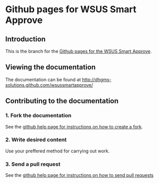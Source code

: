 # Github pages for WSUS Smart Approve

## Introduction

This is the branch for the [Github pages for the WSUS Smart Approve](http://dhgms-solutions.github.com/wsussmartapprove).

## Viewing the documentation

The documentation can be found at http://dhgms-solutions.github.com/wsussmartapprove/

## Contributing to the documentation

### 1\. Fork the documentation

See the [github help page for instructions on how to create a fork](http://help.github.com/fork-a-repo/).

### 2\. Write desired content

Use your preffered method for carrying out work.

### 3\. Send a pull request

See the [github help page for instructions on how to send pull requests](http://help.github.com/send-pull-requests/)